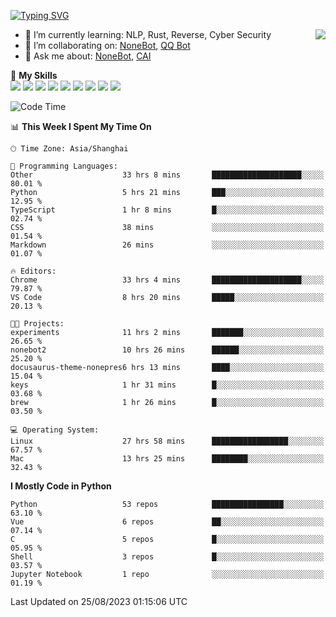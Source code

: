 [![Typing SVG](https://readme-typing-svg.herokuapp.com?size=25&duration=2500&color=8C43EA&vCenter=true&width=200&height=40&lines=Hi+there+%F0%9F%91%8B%F0%9F%8F%BB;I'm+yanyongyu)](https://git.io/typing-svg)

<a href="#">
  <img align="right" src="https://github-readme-stats.vercel.app/api?username=yanyongyu&count_private=true&show_icons=true&bg_color=15,f2f7fd,E0EAFC" />
</a>

- 🌱 I’m currently learning: NLP, Rust, Reverse, Cyber Security
- 👯 I’m collaborating on: [NoneBot](https://github.com/nonebot), [QQ Bot](https://github.com/Mrs4s/go-cqhttp)
- 💬 Ask me about: [NoneBot](https://github.com/nonebot), [CAI](https://github.com/cscs181/CAI)

🌟 **My Skills**  
![](https://img.shields.io/badge/-Python-3e74a2?style=flat-square&logo=Python&logoColor=fff)
![](https://img.shields.io/badge/-Node.js-339933?style=flat-square&logo=Node.js&logoColor=fff)
![](https://img.shields.io/badge/-Vue-4fc08d?style=flat-square&logo=Vue.js&logoColor=fff)
![](https://img.shields.io/badge/-React-2d98ce?style=flat-square&logo=React&logoColor=fff)
![](https://img.shields.io/badge/-Docker-2496ED?style=flat-square&logo=Docker&logoColor=fff)
![](https://img.shields.io/badge/-Linux-000000?style=flat-square&logo=Linux&logoColor=fff)
![](https://img.shields.io/badge/-MySQL-4479A1?style=flat-square&logo=MySQL&logoColor=fff)
![](https://img.shields.io/badge/-Redis-DC382D?style=flat-square&logo=Redis&logoColor=fff)
![](https://img.shields.io/badge/-MongoDB-47A248?style=flat-square&logo=MongoDB&logoColor=fff)

<!--START_SECTION:waka-->
![Code Time](http://img.shields.io/badge/Code%20Time-4%2C754%20hrs%2055%20mins-blue)

📊 **This Week I Spent My Time On** 

```text
🕑︎ Time Zone: Asia/Shanghai

💬 Programming Languages: 
Other                    33 hrs 8 mins       ████████████████████░░░░░   80.01 % 
Python                   5 hrs 21 mins       ███░░░░░░░░░░░░░░░░░░░░░░   12.95 % 
TypeScript               1 hr 8 mins         █░░░░░░░░░░░░░░░░░░░░░░░░   02.74 % 
CSS                      38 mins             ░░░░░░░░░░░░░░░░░░░░░░░░░   01.54 % 
Markdown                 26 mins             ░░░░░░░░░░░░░░░░░░░░░░░░░   01.07 % 

🔥 Editors: 
Chrome                   33 hrs 4 mins       ████████████████████░░░░░   79.87 % 
VS Code                  8 hrs 20 mins       █████░░░░░░░░░░░░░░░░░░░░   20.13 % 

🐱‍💻 Projects: 
experiments              11 hrs 2 mins       ███████░░░░░░░░░░░░░░░░░░   26.65 % 
nonebot2                 10 hrs 26 mins      ██████░░░░░░░░░░░░░░░░░░░   25.20 % 
docusaurus-theme-nonepres6 hrs 13 mins       ████░░░░░░░░░░░░░░░░░░░░░   15.04 % 
keys                     1 hr 31 mins        █░░░░░░░░░░░░░░░░░░░░░░░░   03.68 % 
brew                     1 hr 26 mins        █░░░░░░░░░░░░░░░░░░░░░░░░   03.50 % 

💻 Operating System: 
Linux                    27 hrs 58 mins      █████████████████░░░░░░░░   67.57 % 
Mac                      13 hrs 25 mins      ████████░░░░░░░░░░░░░░░░░   32.43 % 
```

**I Mostly Code in Python** 

```text
Python                   53 repos            ████████████████░░░░░░░░░   63.10 % 
Vue                      6 repos             ██░░░░░░░░░░░░░░░░░░░░░░░   07.14 % 
C                        5 repos             █░░░░░░░░░░░░░░░░░░░░░░░░   05.95 % 
Shell                    3 repos             █░░░░░░░░░░░░░░░░░░░░░░░░   03.57 % 
Jupyter Notebook         1 repo              ░░░░░░░░░░░░░░░░░░░░░░░░░   01.19 % 
```




 Last Updated on 25/08/2023 01:15:06 UTC
<!--END_SECTION:waka-->
